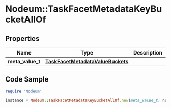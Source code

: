 # Nodeum::TaskFacetMetadataKeyBucketAllOf

## Properties

Name | Type | Description | Notes
------------ | ------------- | ------------- | -------------
**meta_value_t** | [**TaskFacetMetadataValueBuckets**](TaskFacetMetadataValueBuckets.md) |  | [optional] 

## Code Sample

```ruby
require 'Nodeum'

instance = Nodeum::TaskFacetMetadataKeyBucketAllOf.new(meta_value_t: null)
```


